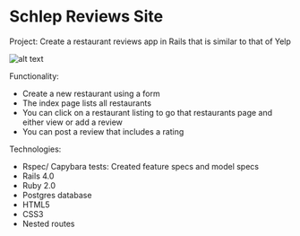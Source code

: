 Schlep Reviews Site
=======================

Project: Create a restaurant reviews app in Rails that is similar to that of Yelp

![alt text](https://s3.amazonaws.com/Github-14/Schlep.png "Yelp like review site")

Functionality: 
- Create a new restaurant using a form
- The index page lists all restaurants
- You can click on a restaurant listing to go that restaurants page and either view or add a review
- You can post a review that includes a rating

Technologies:
- Rspec/ Capybara tests: Created feature specs and model specs
- Rails 4.0
- Ruby 2.0
- Postgres database
- HTML5
- CSS3
- Nested routes


